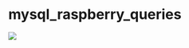 # mysql_raspberry_queries

![](https://github.com/eiithel/mysql_raspberry_queries/blob/master/documents/UML_UML_queries.png)
 
